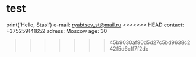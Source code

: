 # test
print('Hello, Stas!')
e-mail: ryabtsev_st@mail.ru
<<<<<<< HEAD
contact: +375259141652
adress: Moscow
age: 30
>>>>>>> 45b9030af90d5d27c5bd9638c242f5d6cff7f2dc
